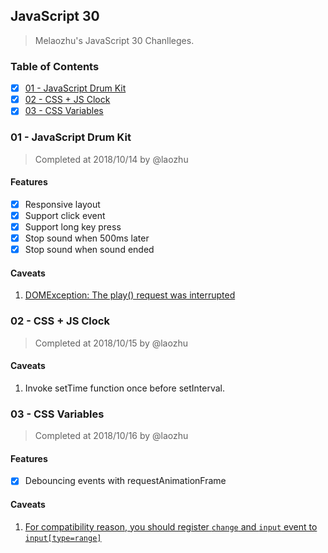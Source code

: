## JavaScript 30

> Melaozhu's JavaScript 30 Chanlleges.

### Table of Contents

- [x] [01 - JavaScript Drum Kit](#01---javascript-drum-kit)
- [x] [02 - CSS + JS Clock](#02---css--js-clock)
- [x] [03 - CSS Variables](#02---css-variables)

### 01 - JavaScript Drum Kit

> Completed at 2018/10/14 by @laozhu

#### Features

- [x] Responsive layout
- [x] Support click event
- [x] Support long key press
- [x] Stop sound when 500ms later
- [x] Stop sound when sound ended

#### Caveats

1. [DOMException: The play() request was interrupted](https://developers.google.com/web/updates/2017/06/play-request-was-interrupted)

### 02 - CSS + JS Clock

> Completed at 2018/10/15 by @laozhu

#### Caveats

1. Invoke setTime function once before setInterval.

### 03 - CSS Variables

> Completed at 2018/10/16 by @laozhu

#### Features

- [x] Debouncing events with requestAnimationFrame

#### Caveats

1. [For compatibility reason, you should register `change` and `input` event to `input[type=range]`](https://stackoverflow.com/questions/18544890/onchange-event-on-input-type-range-is-not-triggering-in-firefox-while-dragging)

